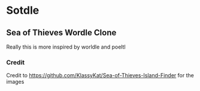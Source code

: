 # Sotdle
## Sea of Thieves Wordle Clone
Really this is more inspired by worldle and poeltl
### Credit
Credit to https://github.com/KlassyKat/Sea-of-Thieves-Island-Finder for the images
